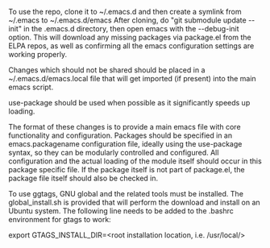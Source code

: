 To use the repo, clone it to ~/.emacs.d and then create a symlink from ~/.emacs to ~/.emacs.d/emacs
After cloning, do "git submodule update --init" in the .emacs.d directory, then open emacs with the --debug-init option.  This will download any missing packages via package.el from the ELPA repos, as well as confirming all the emacs configuration settings are working properly.

Changes which should not be shared should be placed in a ~/.emacs.d/emacs.local file that will get imported (if present) into the main emacs script.

use-package should be used when possible as it significantly speeds up loading.

The format of these changes is to provide a main emacs file with core functionality and configuration.  Packages should be specified in an emacs.packagename configuration file, ideally using the use-package syntax, so they can be modularly controlled and configured.  All configuration and the actual loading of the module itself should occur in this package specific file.  If the package itself is not part of package.el, the package file itself should also be checked in.


To use ggtags, GNU global and the related tools must be installed.  The global_install.sh is provided that will perform the download and install on an Ubuntu system.  The following line needs to be added to the .bashrc environment for gtags to work:

export GTAGS_INSTALL_DIR=<root installation location, i.e. /usr/local/>

